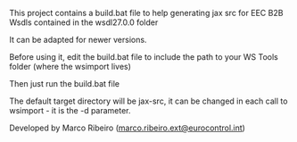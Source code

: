 This project contains a build.bat file to help generating jax src for EEC B2B Wsdls contained in the wsdl27.0.0 folder

It can be adapted for newer versions.

Before using it, edit the build.bat file to include the path to your WS Tools folder (where the wsimport lives)

Then just run the build.bat file

The default target directory will be jax-src, it can be changed in each call to wsimport - it is the -d parameter.

Developed by Marco Ribeiro (marco.ribeiro.ext@eurocontrol.int)
